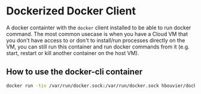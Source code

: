 # Dockerized Docker Client

A docker containter with the `docker` client installed to be able to run docker command.
The most common usecase is when you have a Cloud VM that you don't have access to or don't
to install/run processes directly on the VM, you can still run this container and run docker
commands from it (e.g. start, restart or kill another container on the host VM).


## How to use the docker-cli container

```bash
docker run -tiv /var/run/docker.sock:/var/run/docker.sock hbouvier/docker-cli:1.13.1 ps
```
